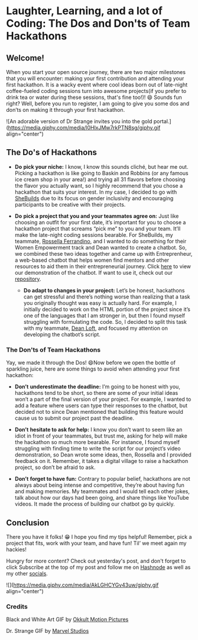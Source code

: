 # Laughter, Learning, and a lot of Coding: The Dos and Don'ts of Team Hackathons



## Welcome!

When you start your open source journey, there are two major milestones that you will encounter: making your first contribution and attending your first hackathon. It is a wacky event where cool ideas born out of late-night coffee-fueled coding sessions turn into awesome projects(if you prefer to drink tea or water during these sessions, that's fine too!)! 😄
Sounds fun right? Well, before you run to register, I am going to give you some dos and don’ts on making it through your first hackathon.

![An adorable version of Dr Strange invites you into the gold portal.](https://media.giphy.com/media/l0HlxJMw7rkPTN8sg/giphy.gif align="center")

## The Do's of Hackathons

* **Do** **pick your niche:** I know, I know this sounds cliché, but hear me out. Picking a hackathon is like going to Baskin and Robbins (or any famous ice cream shop in your area!) and trying all 31 flavors before choosing the flavor you actually want, so I highly recommend that you chose a hackathon that suits your interest. In my case, I decided to go with [SheBuilds](https://www.shebuilds.tech/) due to its focus on gender inclusivity and encouraging participants to be creative with their projects.
* **Do** **pick a project that you and your teammates agree on:** Just like choosing an outfit for your first date, it’s important for you to choose a hackathon project that screams “pick me” to you and your team. It’ll make the late-night coding sessions bearable. For SheBuilds, my teammate, [Rossella Ferrandino](https://www.linkedin.com/in/rossella-ferrandino-67601226), and I wanted to do something for their Women Empowerment track and Dean wanted to create a chatbot. So, we combined these two ideas together and came up with Entreprenheur, a web-based chatbot that helps women find mentors and other resources to aid them in their entrepreneurial journey. Click [here](https://share.getcloudapp.com/RBuBnYzj) to view our demonstration of the chatbot. If want to use it, check out our [repository](https://github.com/CBID2/ChatBot).
        
    * **Do adapt to changes in your project:** Let’s be honest, hackathons can get stressful and there’s nothing worse than realizing that a task you originally thought was easy is actually hard. For example, I initially decided to work on the HTML portion of the project since it’s one of the languages that I am stronger in, but then I found myself struggling with formulating the code. So, I decided to split this task with my teammate, [Dean Loft](https://linkfree.eddiehub.io/loftwah), and focused my attention on developing the chatbot’s script.
        
### The Don'ts of Team Hackathons

Yay, we made it through the Dos! 😄Now before we open the bottle of sparkling juice, here are some things to avoid when attending your first hackathon:

* **Don’t** **underestimate the deadline:** I’m going to be honest with you, hackathons tend to be short, so there are some of your initial ideas won’t a part of the final version of your project. For example, I wanted to add a feature where users can type their responses to the chatbot, but decided not to since Dean mentioned that building this feature would cause us to submit our project past the deadline.

* **Don’t** **hesitate to ask for help:** I know you don’t want to seem like an idiot in front of your teammates, but trust me, asking for help will make the hackathon so much more bearable. For instance, I found myself struggling with finding time to write the script for our project’s video demonstration, so Dean wrote some ideas, then, Rossella and I provided feedback on it. Remember, it takes a digital village to raise a hackathon project, so don’t be afraid to ask.

* **Don’t** **forget to have fun:** Contrary to popular belief, hackathons are not always about being intense and competitive, they’re about having fun and making memories. My teammates and I would tell each other jokes, talk about how our days had been going, and share things like YouTube videos. It made the process of building our chatbot go by quickly.


## Conclusion

There you have it folks! 😁 I hope you find my tips helpful! Remember, pick a project that fits, work with your team, and have fun! Til’ we meet again my hackies!

Hungry for more content? Check out yesterday's post, and don't forget to click Subscribe at the top of my post and follow me on [Hashnode](https://hashnode.com/@ChrissyCodes) as well as my other [socials](https://linkfree.eddiehub.io/CBID2).

![](https://media.giphy.com/media/AkLGHCYGv43uw/giphy.gif align="center")

### Credits

Black and White Art GIF by [Okkult Motion Pictures](https://media.giphy.com/media/AkLGHCYGv43uw/giphy.gif)

Dr. Strange GIF by [Marvel Studios](https://giphy.com/gifs/marvelstudios-l0HlxJMw7rkPTN8sg)